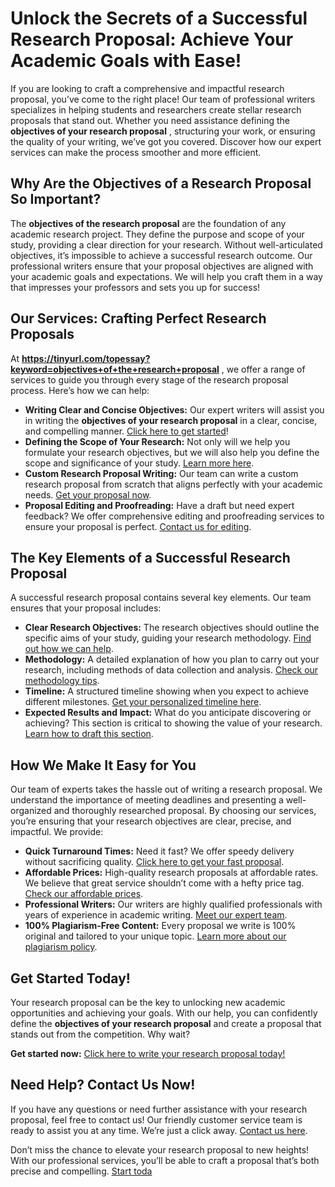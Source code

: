 # Unlock the Secrets of a Successful Research Proposal: Achieve Your Academic Goals with Ease!

If you are looking to craft a comprehensive and impactful research proposal, you’ve come to the right place! Our team of professional writers specializes in helping students and researchers create stellar research proposals that stand out. Whether you need assistance defining the **objectives of your research proposal** , structuring your work, or ensuring the quality of your writing, we’ve got you covered. Discover how our expert services can make the process smoother and more efficient.

## Why Are the Objectives of a Research Proposal So Important?

The **objectives of the research proposal** are the foundation of any academic research project. They define the purpose and scope of your study, providing a clear direction for your research. Without well-articulated objectives, it’s impossible to achieve a successful research outcome. Our professional writers ensure that your proposal objectives are aligned with your academic goals and expectations. We will help you craft them in a way that impresses your professors and sets you up for success!

## Our Services: Crafting Perfect Research Proposals

At **https://tinyurl.com/topessay?keyword=objectives+of+the+research+proposal** , we offer a range of services to guide you through every stage of the research proposal process. Here’s how we can help:

- **Writing Clear and Concise Objectives:** Our expert writers will assist you in writing the **objectives of your research proposal** in a clear, concise, and compelling manner. [Click here to get started](https://tinyurl.com/topessay?keyword=objectives+of+the+research+proposal)!
- **Defining the Scope of Your Research:** Not only will we help you formulate your research objectives, but we will also help you define the scope and significance of your study. [Learn more here](https://tinyurl.com/topessay?keyword=objectives+of+the+research+proposal).
- **Custom Research Proposal Writing:** Our team can write a custom research proposal from scratch that aligns perfectly with your academic needs. [Get your proposal now](https://tinyurl.com/topessay?keyword=objectives+of+the+research+proposal).
- **Proposal Editing and Proofreading:** Have a draft but need expert feedback? We offer comprehensive editing and proofreading services to ensure your proposal is perfect. [Contact us for editing](https://tinyurl.com/topessay?keyword=objectives+of+the+research+proposal).

## The Key Elements of a Successful Research Proposal

A successful research proposal contains several key elements. Our team ensures that your proposal includes:

- **Clear Research Objectives:** The research objectives should outline the specific aims of your study, guiding your research methodology. [Find out how we can help](https://tinyurl.com/topessay?keyword=objectives+of+the+research+proposal).
- **Methodology:** A detailed explanation of how you plan to carry out your research, including methods of data collection and analysis. [Check our methodology tips](https://tinyurl.com/topessay?keyword=objectives+of+the+research+proposal).
- **Timeline:** A structured timeline showing when you expect to achieve different milestones. [Get your personalized timeline here](https://tinyurl.com/topessay?keyword=objectives+of+the+research+proposal).
- **Expected Results and Impact:** What do you anticipate discovering or achieving? This section is critical to showing the value of your research. [Learn how to draft this section](https://tinyurl.com/topessay?keyword=objectives+of+the+research+proposal).

## How We Make It Easy for You

Our team of experts takes the hassle out of writing a research proposal. We understand the importance of meeting deadlines and presenting a well-organized and thoroughly researched proposal. By choosing our services, you’re ensuring that your research objectives are clear, precise, and impactful. We provide:

- **Quick Turnaround Times:** Need it fast? We offer speedy delivery without sacrificing quality. [Click here to get your fast proposal](https://tinyurl.com/topessay?keyword=objectives+of+the+research+proposal).
- **Affordable Prices:** High-quality research proposals at affordable rates. We believe that great service shouldn’t come with a hefty price tag. [Check our affordable prices](https://tinyurl.com/topessay?keyword=objectives+of+the+research+proposal).
- **Professional Writers:** Our writers are highly qualified professionals with years of experience in academic writing. [Meet our expert team](https://tinyurl.com/topessay?keyword=objectives+of+the+research+proposal).
- **100% Plagiarism-Free Content:** Every proposal we write is 100% original and tailored to your unique topic. [Learn more about our plagiarism policy](https://tinyurl.com/topessay?keyword=objectives+of+the+research+proposal).

## Get Started Today!

Your research proposal can be the key to unlocking new academic opportunities and achieving your goals. With our help, you can confidently define the **objectives of your research proposal** and create a proposal that stands out from the competition. Why wait?

**Get started now:** [Click here to write your research proposal today!](https://tinyurl.com/topessay?keyword=objectives+of+the+research+proposal)

## Need Help? Contact Us Now!

If you have any questions or need further assistance with your research proposal, feel free to contact us! Our friendly customer service team is ready to assist you at any time. We’re just a click away. [Contact us here](https://tinyurl.com/topessay?keyword=objectives+of+the+research+proposal).

Don’t miss the chance to elevate your research proposal to new heights! With our professional services, you’ll be able to craft a proposal that’s both precise and compelling. [Start toda](https://tinyurl.com/topessay?keyword=objectives+of+the+research+proposal)

